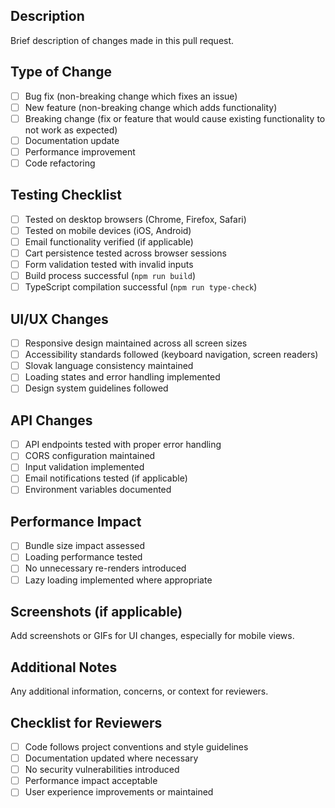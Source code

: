 ## Description
Brief description of changes made in this pull request.

## Type of Change
- [ ] Bug fix (non-breaking change which fixes an issue)
- [ ] New feature (non-breaking change which adds functionality)
- [ ] Breaking change (fix or feature that would cause existing functionality to not work as expected)
- [ ] Documentation update
- [ ] Performance improvement
- [ ] Code refactoring

## Testing Checklist
- [ ] Tested on desktop browsers (Chrome, Firefox, Safari)
- [ ] Tested on mobile devices (iOS, Android)
- [ ] Email functionality verified (if applicable)
- [ ] Cart persistence tested across browser sessions
- [ ] Form validation tested with invalid inputs
- [ ] Build process successful (`npm run build`)
- [ ] TypeScript compilation successful (`npm run type-check`)

## UI/UX Changes
- [ ] Responsive design maintained across all screen sizes
- [ ] Accessibility standards followed (keyboard navigation, screen readers)
- [ ] Slovak language consistency maintained
- [ ] Loading states and error handling implemented
- [ ] Design system guidelines followed

## API Changes
- [ ] API endpoints tested with proper error handling
- [ ] CORS configuration maintained
- [ ] Input validation implemented
- [ ] Email notifications tested (if applicable)
- [ ] Environment variables documented

## Performance Impact
- [ ] Bundle size impact assessed
- [ ] Loading performance tested
- [ ] No unnecessary re-renders introduced
- [ ] Lazy loading implemented where appropriate

## Screenshots (if applicable)
Add screenshots or GIFs for UI changes, especially for mobile views.

## Additional Notes
Any additional information, concerns, or context for reviewers.

## Checklist for Reviewers
- [ ] Code follows project conventions and style guidelines
- [ ] Documentation updated where necessary
- [ ] No security vulnerabilities introduced
- [ ] Performance impact acceptable
- [ ] User experience improvements or maintained